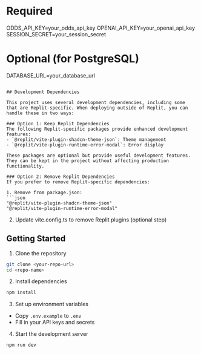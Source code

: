 # Required
ODDS_API_KEY=your_odds_api_key
OPENAI_API_KEY=your_openai_api_key
SESSION_SECRET=your_session_secret

# Optional (for PostgreSQL)
DATABASE_URL=your_database_url
```

## Development Dependencies

This project uses several development dependencies, including some that are Replit-specific. When deploying outside of Replit, you can handle these in two ways:

### Option 1: Keep Replit Dependencies
The following Replit-specific packages provide enhanced development features:
- `@replit/vite-plugin-shadcn-theme-json`: Theme management
- `@replit/vite-plugin-runtime-error-modal`: Error display

These packages are optional but provide useful development features. They can be kept in the project without affecting production functionality.

### Option 2: Remove Replit Dependencies
If you prefer to remove Replit-specific dependencies:

1. Remove from package.json:
```json
"@replit/vite-plugin-shadcn-theme-json"
"@replit/vite-plugin-runtime-error-modal"
```

2. Update vite.config.ts to remove Replit plugins (optional step)

## Getting Started

1. Clone the repository
```bash
git clone <your-repo-url>
cd <repo-name>
```

2. Install dependencies
```bash
npm install
```

3. Set up environment variables
- Copy `.env.example` to `.env`
- Fill in your API keys and secrets

4. Start the development server
```bash
npm run dev